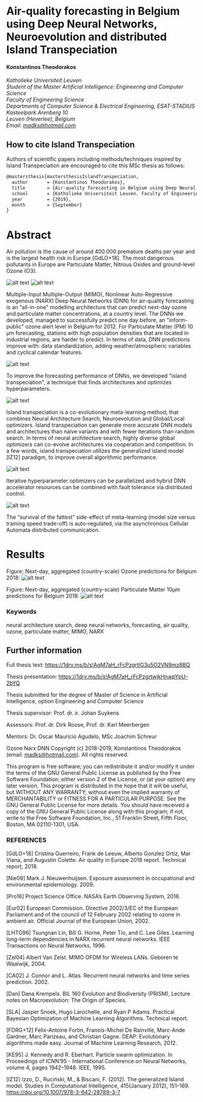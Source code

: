 # Air-quality forecasting in Belgium using Deep Neural Networks, Neuroevolution and distributed Island Transpeciation

#### Konstantinos Theodorakos  
*Katholieke Universiteit Leuven*  
*Student of the Master Artificial Intelligence: Engineering and Computer Science*  
*Faculty of Engineering Science*  
*Departments of Computer Science & Electrical Engineering, ESAT-STADIUS*  
*Kasteelpark Arenberg 10*  
*Leuven (Heverlee), Belgium*  
*Email: madks@hotmail.com*

## How to cite Island Transpeciation
Authors of scientific papers including methods/techniques inspired by Island Transpeciation are encouraged to cite this MSc thesis as follows:

```xml
@mastersthesis{mastersthesisIslandTranspeciation,
  author       = {Konstantinos Theodorakos}, 
  title        = {Air-quality forecasting in Belgium using Deep Neural Networks, Neuroevolution and distributed Island Transpeciation.},
  school       = {Katholieke Universiteit Leuven. Faculty of Engineering Science. Department of Electrical Engineering. ESAT-STADIUS.},
  year         = {2019},
  month        = {September}
}
```

# Abstract

Air pollution is the cause of around 400.000 premature deaths per year and is the largest health risk in Europe [GdLO+18]. The most dangerous pollutants in Europe are Particulate Matter, Nitrous Oxides and ground-level Ozone (O3).

![alt text](models/NarxModelSearch/pics/pm10_1.png "PM10 pollution")
![alt text](models/NarxModelSearch/pics/pollution.png "Ozone pollution")

Multiple-Input Multiple-Output (MIMO), Nonlinear Auto-Regressive exogenous (NARX) Deep Neural Networks (DNN) for air-quality forecasting is an "all-in-one" modelling architecture that can predict next-day ozone and particulate matter concentrations, at a country level. The DNNs we developed, managed to successfully predict one day before, an "inform-public" ozone alert level in Belgium for 2012. For Particulate Matter (PM) 10 μm forecasting, stations with high population densities that are located in industrial regions, are harder to predict. In terms of data, DNN predictions improve with: data standardization, adding weather/atmospheric variables and cyclical calendar features.

![alt text](models/NarxModelSearch/pics/mimoNarx1.png "MIMO NARX")

To improve the forecasting performance of DNNs, we developed "island transpeciation", a technique that finds architectures and optimizes hyperparameters. 

![alt text](models/NarxModelSearch/pics/transpeciation0.png "Transpeciation")

Island transpeciation is a co-evolutionary meta-learning method, that combines Neural Architecture Search, Neuroevolution and Global/Local optimizers. Island transpeciation can generate more accurate DNN models and architectures than naive variants and with fewer iterations than random search. 
In terms of neural architecture search, highly diverse global optimizers can co-evolve architectures via cooperation and competition. In a few words, island transpeciation utilizes the generalized island model [IZ12] paradigm, to improve overall algorithmic performance.

![alt text](models/NarxModelSearch/pics/traspeciation1.png "Island Transpeciation")

Iterative hyperparameter optimizers can be parallelized and hybrid DNN accelerator resources can be combined with fault tolerance via distributed control. 

![alt text](models/NarxModelSearch/pics/implementation1.png "Implementation")

The “survival of the fattest” side-effect of meta-learning (model size versus training speed trade-off) is auto-regulated, via the asynchronous Cellular Automata distributed communication.

# Results

Figure: Next-day, aggregated (country-scale) Ozone predictions for Belgium 2018:
![alt text](models/NarxModelSearch/pics/ozone2018.png "2018 Ozone predictions")

Figure: Next-day, aggregated (country-scale) Particulate Matter 10μm predictions for Belgium 2018:
![alt text](models/NarxModelSearch/pics/pm10_2018.png "2018 PM10 predictions")

### Keywords
neural architecture search, deep neural networks, forecasting, air quality, ozone, particulate matter, MIMO, NARX

## Further information

Full thesis text: https://1drv.ms/b/s!AgM7aH_rFcPzgrtlG3u5O2VN9mz8BQ

Thesis presentation:  https://1drv.ms/b/s!AgM7aH_rFcPzgrtwjkHnwpYpU-2bYQ

Thesis submitted for the degree of Master of Science in Artificial Intelligence, option Engineering and Computer Science

Thesis supervisor: Prof. dr. ir. Johan Suykens

Assessors: Prof. dr. Dirk Roose, Prof. dr. Karl Meerbergen

Mentors: Dr. Oscar Mauricio Agudelo,  MSc Joachim Schreur

Ozone Narx DNN
Copyright (c) 2018-2019, Konstantinos Theodorakos (email: madks@hotmail.com).
All rights reserved.

This program is free software; you can redistribute it and/or modify it under the terms of the GNU General Public License as published by the Free Software Foundation; either version 2 of the License, or (at your option) any later version.
This program is distributed in the hope that it will be useful, but WITHOUT ANY WARRANTY; without even the implied warranty of MERCHANTABILITY or FITNESS FOR A PARTICULAR PURPOSE.  See the GNU General Public License for more details.
You should have received a copy of the GNU General Public License along with this program; if not, write to the Free Software Foundation, Inc., 51 Franklin Street, Fifth Floor, Boston, MA  02110-1301, USA.

### REFERENCES

[GdLO+18] Cristina Guerreiro, Frank de Leeuw, Alberto Gonzlez Ortiz, Mar Viana, and Augustin Colette. Air quality in Europe 2018 report. Technical report, 2018.

[Nie09] Mark J. Nieuwenhuijsen. Exposure assessment in occupational and environmental epidemiology. 2009.

[Pro16] Project Science Office. NASA’s Earth Observing System, 2016.

[Eur02] European Commission. Directive 2002/3/EC of the European Parliament and of the council of 12 February 2002 relating to ozone in ambient air. Official Journal of the European Union, 2002.

[LHTG96] Tsungnan Lin, Bill G. Horne, Peter Tio, and C. Lee Giles. Learning long-term dependencies in NARX recurrent neural networks. IEEE Transactions on Neural Networks, 1996.

[Zel04] Albert Van Zelst. MIMO OFDM for Wireless LANs. Geboren te Waalwijk, 2004.

[CA02] J. Connor and L. Atlas. Recurrent neural networks and time series prediction. 2002.

[Dan] Dana Krempels. BIL 160 Evolution and Biodiversity (PRISM), Lecture notes on Macroevolution: The Origin of Species.

[SLA] Jasper Snoek, Hugo Larochelle, and Ryan P Adams. Practical Bayesian Optimization of Machine Learning Algorithms. Technical report.

[FDRG+12] Felix-Antoine Fortin, Franois-Michel De Rainville, Marc-Ande Gardner, Marc Parizeau, and Christian Gagne. DEAP: Evolutionary algorithms made easy. Journal of Machine Learning Research, 2012.

[KE95] J. Kennedy and R. Eberhart. Particle swarm optimization. In Proceedings of ICNN’95 - International Conference on Neural Networks, volume 4, pages 1942–1948. IEEE, 1995.

[IZ12] Izzo, D., Ruciński, M., & Biscani, F. (2012). The generalized Island model. Studies in Computational Intelligence, 415(January 2012), 151–169. https://doi.org/10.1007/978-3-642-28789-3-7
